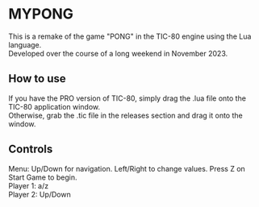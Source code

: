 # MYPONG
This is a remake of the game "PONG" in the TIC-80 engine using the Lua language.  
Developed over the course of a long weekend in November 2023.  

## How to use
If you have the PRO version of TIC-80, simply drag the .lua file onto the TIC-80 application window.  
Otherwise, grab the .tic file in the releases section and drag it onto the window.  

## Controls
Menu: Up/Down for navigation. Left/Right to change values. Press Z on Start Game to begin.  
Player 1: a/z  
Player 2: Up/Down  
